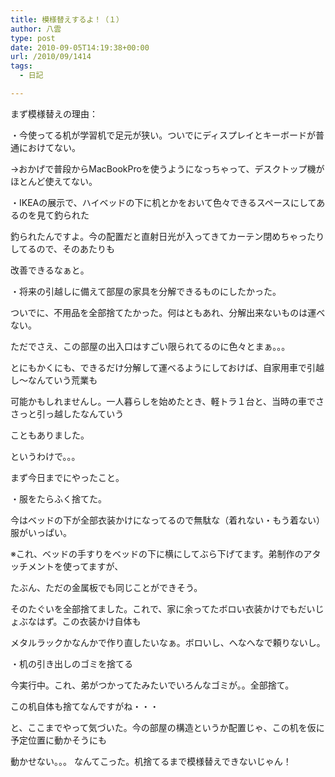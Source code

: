 ```yaml
---
title: 模様替えするよ！（１）
author: 八雲
type: post
date: 2010-09-05T14:19:38+00:00
url: /2010/09/1414
tags:
  - 日記

---
```

まず模様替えの理由：
  
・今使ってる机が学習机で足元が狭い。ついでにディスプレイとキーボードが普通におけてない。
  
→おかげで普段からMacBookProを使うようになっちゃって、デスクトップ機がほとんど使えてない。

・IKEAの展示で、ハイベッドの下に机とかをおいて色々できるスペースにしてあるのを見て釣られた
  
釣られたんですよ。今の配置だと直射日光が入ってきてカーテン閉めちゃったりしてるので、そのあたりも
  
改善できるなぁと。

・将来の引越しに備えて部屋の家具を分解できるものにしたかった。
  
ついでに、不用品を全部捨てたかった。何はともあれ、分解出来ないものは運べない。
  
ただでさえ、この部屋の出入口はすごい限られてるのに色々とまぁ。。。
  
とにもかくにも、できるだけ分解して運べるようにしておけば、自家用車で引越し〜なんていう荒業も
  
可能かもしれませんし。一人暮らしを始めたとき、軽トラ１台と、当時の車でささっと引っ越したなんていう
  
こともありました。

というわけで。。。
  
まず今日までにやったこと。
  
・服をたらふく捨てた。
  
今はベッドの下が全部衣装かけになってるので無駄な（着れない・もう着ない）服がいっぱい。
  
※これ、ベッドの手すりをベッドの下に横にしてぶら下げてます。弟制作のアタッチメントを使ってますが、
   
たぶん、ただの金属板でも同じことができそう。
  
そのたぐいを全部捨てました。これで、家に余ってたボロい衣装かけでもだいじょぶなはず。この衣装かけ自体も
  
メタルラックかなんかで作り直したいなぁ。ボロいし、へなへなで頼りないし。

・机の引き出しのゴミを捨てる
  
今実行中。これ、弟がつかってたみたいでいろんなゴミが。。全部捨て。
  
この机自体も捨てなんですがね・・・

と、ここまでやって気づいた。今の部屋の構造というか配置じゃ、この机を仮に予定位置に動かそうにも
  
動かせない。。。 なんてこった。机捨てるまで模様替えできないじゃん！
